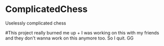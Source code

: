 # ComplicatedChess
 Uselessly complicated chess
 
 #This project really burned me up + I was working on this with my friends and they don't wanna work on this anymore too. So I quit. GG

